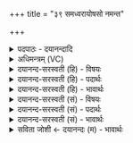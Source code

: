 +++
title = "३९ समध्वरायोषसो नमन्त"

+++
<details><summary>पदपाठः - दयानन्दादि</summary>

सम्। अ॒ध्व॒राय॑। उ॒षसः॑। न॒म॒न्त॒। द॒धि॒क्रावे॒वेति॑ दधि॒ऽक्रावा॑ऽइव। शुच॑ये। प॒दाय॑। अ॒र्वा॒ची॒नम्। व॒सु॒विद॒मिति॑ वसु॒ऽविद॑म्। भग॑म्। नः॒। रथ॑मि॒वेति॒ रथ॑म्ऽइव। अश्वाः॑। वाजिनः॑। आ। व॒ह॒न्तु॒। ३९।
</details>

<details><summary>अधिमन्त्रम् (VC)</summary>

- भगो देवता
- वसिष्ठ ऋषिः
- त्रिष्टुप्
- धैवतः
</details>

<details><summary>दयानन्द-सरस्वती (हि) - विषयः</summary>

फिर उसी विषय को अगले मन्त्र में कहा है ॥
</details>

<details><summary>दयानन्द-सरस्वती (हि) - पदार्थः</summary>

पदार्थान्वयभाषाः -  हे मनुष्यो ! (उषसः) प्रभात समय (दधिक्रावेव) अच्छे चलाये धारण करनेवाले घोड़े के तुल्य (शुचये) पवित्र (पदाय) प्राप्त होने योग्य (अध्वराय) हिंसारूप अधर्मरहित व्यवहार के लिये (सम्, नमन्त) सम्यक् नमते अर्थात् प्रातःसमय सत्त्व गुण की अधिकता से सब प्राणियों के चित्त शुद्ध नम्र होते हैं (अश्वाः) शीघ्रगामी (वाजिनः) घोड़े जैसे (रथमिव) रमणीय यान को वैसे (नः) हमको (अर्वाचीनम्) इस समय के (वसुविदम्) अनेक प्रकार के धनप्राप्ति के हेतु (भगम्) ऐश्वर्ययुक्त जन को प्राप्त करे, वैसे इनको आप लोग (आ, वहन्तु) अच्छे प्रकार चलावें ॥३९ ॥
</details>

<details><summary>दयानन्द-सरस्वती (हि) - भावार्थः</summary>

भावार्थभाषाः -  इस मन्त्र में दो उपमालङ्कार हैं। जो मनुष्य प्रभात वेला के तुल्य विद्या और धर्म का प्रकाश करते और जैसे घोड़े यानों को वैसे शीघ्र समस्त ऐश्वर्य को पहुँचाते हैं, वे पवित्र विद्वान् जानने योग्य हैं ॥३९ ॥
</details>

<details><summary>दयानन्द-सरस्वती (सं) - विषयः</summary>

पुनस्तमेव विषयमाह ॥
</details>

<details><summary>दयानन्द-सरस्वती (सं) - पदार्थः</summary>

पदार्थान्वयभाषाः -  हे मनुष्याः ! उषसो दधिक्रावेव शुचये पदायाऽध्वराय सन्नमन्त वाजिनोऽश्वा रथमिव नोऽर्वाचीनं वसुविदं भगं प्रापयन्ति तथैतो भवन्त आ वहन्तु ॥३९ ॥
</details>

<details><summary>दयानन्द-सरस्वती (सं) - भावार्थः</summary>

भावार्थभाषाः -  अत्र द्वावुपमालङ्कारौ। ये मनुष्या उषर्वद् विद्याधर्मौ प्रकाशयन्ति, अश्वयानानीव सद्यः समग्रमैश्वर्य्यं सर्वान् प्रापयन्ति, ते शुचयो विद्वांसो विज्ञेयाः ॥३९ ॥
</details>

<details><summary>सविता जोशी ← दयानन्दः (म) - भावार्थः</summary>

भावार्थभाषाः -  या मंत्रात दोन उपमालंकार आहेत. जी माणसे प्रातःकालीन प्रकाशाप्रमाणे विद्या व धर्माचा प्रकाश करतात व घोडे, याने वेगाने चालवितात तसे संपूर्ण ऐश्वर्य प्राप्त करून देण्यात जे साह्य करतात ते पवित्र विद्वान समजावेत.
</details>